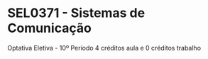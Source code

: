# SEL0371 - Sistemas de Comunicação
Optativa Eletiva - 10º Período
4 créditos aula e 0 créditos trabalho
